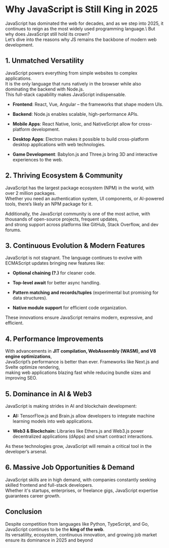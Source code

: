 # Why JavaScript is Still King in 2025

JavaScript has dominated the web for decades, and as we step into 2025, it continues to reign as the most widely used programming language.\ 
But why does JavaScript still hold its crown? \
Let’s dive into the reasons why JS remains the backbone of modern web development.

## 1. Unmatched Versatility

JavaScript powers everything from simple websites to complex applications.\
It is the only language that runs natively in the browser while also dominating the backend with Node.js.\
This full-stack capability makes JavaScript indispensable.

+ **Frontend**: React, Vue, Angular – the frameworks that shape modern UIs.
  
+ **Backend**: Node.js enables scalable, high-performance APIs.
  
+ **Mobile Apps**: React Native, Ionic, and NativeScript allow for cross-platform development.
  
+ **Desktop Apps**: Electron makes it possible to build cross-platform desktop applications with web technologies.
  
+ **Game Development**: Babylon.js and Three.js bring 3D and interactive experiences to the web.

## 2. Thriving Ecosystem & Community

JavaScript has the largest package ecosystem (NPM) in the world, with over 2 million packages.\
Whether you need an authentication system, UI components, or AI-powered tools, there’s likely an NPM package for it.

Additionally, the JavaScript community is one of the most active, with thousands of open-source projects, frequent updates,\
and strong support across platforms like GitHub, Stack Overflow, and dev forums.

## 3. Continuous Evolution & Modern Features

JavaScript is not stagnant. The language continues to evolve with ECMAScript updates bringing new features like:

+ **Optional chaining (?.)** for cleaner code.

+ **Top-level await** for better async handling.

+ **Pattern matching and records/tuples** (experimental but promising for data structures).

+ **Native module support** for efficient code organization.

These innovations ensure JavaScript remains modern, expressive, and efficient.

## 4. Performance Improvements

With advancements in **JIT compilation, WebAssembly (WASM), and V8 engine optimizations**,\
JavaScript’s performance is better than ever. Frameworks like Next.js and Svelte optimize rendering,\
making web applications blazing fast while reducing bundle sizes and improving SEO.

## 5. Dominance in AI & Web3

JavaScript is making strides in AI and blockchain development:

+ **AI:** TensorFlow.js and Brain.js allow developers to integrate machine learning models into web applications.

+ **Web3 & Blockchain:** Libraries like Ethers.js and Web3.js power decentralized applications (dApps) and smart contract interactions.

As these technologies grow, JavaScript will remain a critical tool in the developer’s arsenal.

## 6. Massive Job Opportunities & Demand

JavaScript skills are in high demand, with companies constantly seeking skilled frontend and full-stack developers.\
Whether it's startups, enterprises, or freelance gigs, JavaScript expertise guarantees career growth.

## Conclusion

Despite competition from languages like Python, TypeScript, and Go, JavaScript continues to be the **king of the web**.\
Its versatility, ecosystem, continuous innovation, and growing job market ensure its dominance in 2025 and beyond
